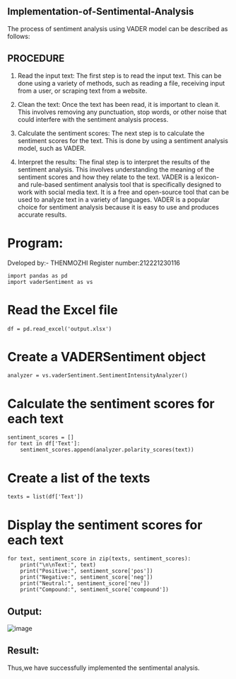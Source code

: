 

## Implementation-of-Sentimental-Analysis
The process of sentiment analysis using VADER model can be described as follows:

## PROCEDURE

1. Read the input text:
The first step is to read the input text. This can be done using a variety of methods, such as reading a file, receiving input from a user, or scraping text from a website.

2. Clean the text:
Once the text has been read, it is important to clean it. This involves removing any punctuation, stop words, or other noise that could interfere with the sentiment analysis process.

3. Calculate the sentiment scores:
The next step is to calculate the sentiment scores for the text. This is done by using a sentiment analysis model, such as VADER.

4. Interpret the results:
The final step is to interpret the results of the sentiment analysis. This involves understanding the meaning of the sentiment scores and how they relate to the text. VADER is a lexicon- and rule-based sentiment analysis tool that is specifically designed to work with social media text. It is a free and open-source tool that can be used to analyze text in a variety of languages. VADER is a popular choice for sentiment analysis because it is easy to use and produces accurate results.

# Program:
Dveloped by:- THENMOZHI
Register number:212221230116
```
import pandas as pd
import vaderSentiment as vs
```
# Read the Excel file
```
df = pd.read_excel('output.xlsx')
```
# Create a VADERSentiment object
```
analyzer = vs.vaderSentiment.SentimentIntensityAnalyzer()
```
# Calculate the sentiment scores for each text
```
sentiment_scores = []
for text in df['Text']:
    sentiment_scores.append(analyzer.polarity_scores(text))
````
# Create a list of the texts
````
texts = list(df['Text'])
````
# Display the sentiment scores for each text
``````````
for text, sentiment_score in zip(texts, sentiment_scores):
    print("\n\nText:", text)
    print("Positive:", sentiment_score['pos'])
    print("Negative:", sentiment_score['neg'])
    print("Neutral:", sentiment_score['neu'])
    print("Compound:", sentiment_score['compound'])

````````````````````````````````    
## Output:

![image](https://github.com/Thenmozhi-Palanisamy/Implementation-of-Sentimental-Analysis/assets/95198708/0a5f174c-8609-44c5-a0e5-125bc0a377ad)

## Result:

Thus,we have successfully implemented the sentimental analysis.

